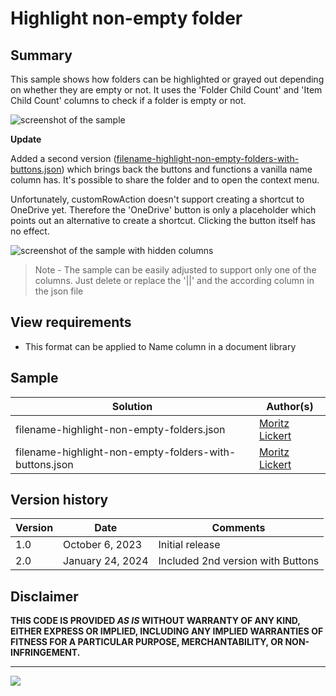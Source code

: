 # Highlight non-empty folder

## Summary
This sample shows how folders can be highlighted or grayed out depending on whether they are empty or not.
It uses the 'Folder Child Count' and 'Item Child Count' columns to check if a folder is empty or not.

![screenshot of the sample](./assets/screenshot.png)

**Update**

Added a second version ([filename-highlight-non-empty-folders-with-buttons.json](./filename-highlight-non-empty-folders-with-buttons.json)) which brings back the buttons and functions a vanilla name column has. It's possible to share the folder and to open the context menu.

Unfortunately, customRowAction doesn't support creating a shortcut to OneDrive yet. Therefore the 'OneDrive' button is only a placeholder which points out an alternative to create a shortcut. Clicking the button itself has no effect.

![screenshot of the sample with hidden columns](./assets/screenshot_hidden_columns.png)

> Note - The sample can be easily adjusted to support only one of the columns. Just delete or replace the '||' and the according column in the json file

## View requirements
- This format can be applied to Name column in a document library

## Sample

Solution|Author(s)
--------|---------
filename-highlight-non-empty-folders.json | [Moritz Lickert](https://github.com/MoeIcI)
filename-highlight-non-empty-folders-with-buttons.json | [Moritz Lickert](https://github.com/MoeIcI)


## Version history

Version|Date|Comments
-------|----|--------
1.0|October 6, 2023|Initial release
2.0|January 24, 2024|Included 2nd version with Buttons

## Disclaimer
**THIS CODE IS PROVIDED *AS IS* WITHOUT WARRANTY OF ANY KIND, EITHER EXPRESS OR IMPLIED, INCLUDING ANY IMPLIED WARRANTIES OF FITNESS FOR A PARTICULAR PURPOSE, MERCHANTABILITY, OR NON-INFRINGEMENT.**

---
<img src="https://pnptelemetry.azurewebsites.net/list-formatting/column-samples/filename-highlight-non-empty-folders" />
